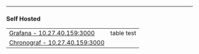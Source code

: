 
#
---
### Self Hosted
|||
|--|--|
|[Grafana - 10.27.40.159:3000](10.27.40.159:3000)|table test|
|[Chronograf - 10.27.40.159:3000](10.27.40.159:3000)||
